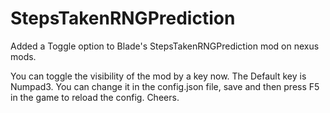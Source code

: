 # StepsTakenRNGPrediction
Added a Toggle option to Blade's StepsTakenRNGPrediction mod on nexus mods.

You can toggle the visibility of the mod by a key now.
The Default key is Numpad3. You can change it in the config.json file, save and then press F5 in the game to reload the config.
Cheers.
